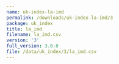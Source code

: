 ```yaml
---
name: uk-index-la-imd
permalink: /downloads/uk-index-la-imd/3
package: uk_index
title: la_imd
filename: la_imd.csv
version: '3'
full_version: 3.0.0
file: /data/uk_index/3/la_imd.csv
---
```

